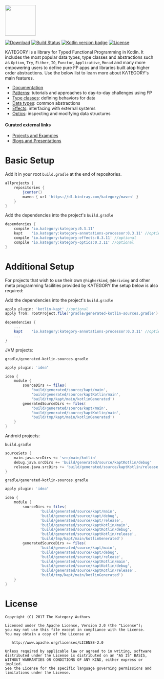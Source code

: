 <img height="100" src="https://avatars2.githubusercontent.com/u/29458023?v=4&amp;s=200" width="100">

[![Download](https://api.bintray.com/packages/kategory/maven/kategory/images/download.svg)](https://bintray.com/kategory/maven/kategory/_latestVersion)
[![Build Status](https://travis-ci.org/kategory/kategory.svg?branch=master)](https://travis-ci.org/kategory/kategory/)
[![Kotlin version badge](https://img.shields.io/badge/kotlin-1.1.51-blue.svg)](http://kotlinlang.org/)
[![License](https://img.shields.io/badge/License-Apache%202.0-blue.svg)](http://www.apache.org/licenses/LICENSE-2.0)

KΛTEGORY is a library for Typed Functional Programming in Kotlin.
It includes the most popular data types, type classes and abstractions such as `Option`, `Try`, `Either`, `IO`, `Functor`, `Applicative`, `Monad` and many more empowering users to define pure FP apps and libraries built atop higher order abstractions. Use the below list to learn more about KΛTEGORY's main features.

- [Documentation](http://kategory.io)
- [Patterns](http://kategory.io/docs/patterns/glossary/): tutorials and approaches to day-to-day challenges using FP 
- [Type classes](http://kategory.io/docs/typeclasses/functor/): defining behaviors for data
- [Data types](http://kategory.io/docs/datatypes/option/): common abstractions
- [Effects](http://kategory.io/docs/effects/io/): interfacing with external systems
- [Optics](http://kategory.io/docs/optics/iso/): inspecting and modifying data structures

#### Curated external links

- [Projects and Examples](http://kategory.io/docs/quickstart/projects/)
- [Blogs and Presentations](http://kategory.io/docs/quickstart/blogs/)

# Basic Setup

Add it in your root `build.gradle` at the end of repositories.

```groovy
allprojects {
    repositories {
        jcenter()
        maven { url 'https://dl.bintray.com/kategory/maven' }
    }
}
```

Add the dependencies into the project's `build.gradle`

```groovy
dependencies {
    compile 'io.kategory:kategory:0.3.11'
    kapt    'io.kategory:kategory-annotations-processor:0.3.11' //optional
    compile 'io.kategory:kategory-effects:0.3.11' //optional
    compile 'io.kategory:kategory-optics:0.3.11' //optional
}
```

# Additional Setup

For projects that wish to use their own `@higherkind`, `@deriving` and other meta programming facilities provided by KΛTEGORY
the setup below is also required:

Add the dependencies into the project's `build.gradle`

```groovy
apply plugin: 'kotlin-kapt' //optional
apply from: rootProject.file('gradle/generated-kotlin-sources.gradle') //optional

dependencies {
    ...
    kapt    'io.kategory:kategory-annotations-processor:0.3.11' //optional
    ...
}
```

JVM projects:

`gradle/generated-kotlin-sources.gradle`
```groovy
apply plugin: 'idea'

idea {
    module {
        sourceDirs += files(
            'build/generated/source/kapt/main',
            'build/generated/source/kaptKotlin/main',
            'build/tmp/kapt/main/kotlinGenerated')
        generatedSourceDirs += files(
            'build/generated/source/kapt/main',
            'build/generated/source/kaptKotlin/main',
            'build/tmp/kapt/main/kotlinGenerated')
    }
}
```

Android projects:

`build.gradle`
```groovy
sourceSets {
    main.java.srcDirs += 'src/main/kotlin'
    debug.java.srcDirs += 'build/generated/source/kaptKotlin/debug'
    release.java.srcDirs += 'build/generated/source/kaptKotlin/release'
}
```

`gradle/generated-kotlin-sources.gradle`
```groovy
apply plugin: 'idea'

idea {
    module {
        sourceDirs += files(
                'build/generated/source/kapt/main',
                'build/generated/source/kapt/debug',
                'build/generated/source/kapt/release',
                'build/generated/source/kaptKotlin/main',
                'build/generated/source/kaptKotlin/debug',
                'build/generated/source/kaptKotlin/release',
                'build/tmp/kapt/main/kotlinGenerated')
        generatedSourceDirs += files(
                'build/generated/source/kapt/main',
                'build/generated/source/kapt/debug',
                'build/generated/source/kapt/release',
                'build/generated/source/kaptKotlin/main',
                'build/generated/source/kaptKotlin/debug',
                'build/generated/source/kaptKotlin/release',
                'build/tmp/kapt/main/kotlinGenerated')
    }
}
```

# License

    Copyright (C) 2017 The Kategory Authors

    Licensed under the Apache License, Version 2.0 (the "License");
    you may not use this file except in compliance with the License.
    You may obtain a copy of the License at

       http://www.apache.org/licenses/LICENSE-2.0

    Unless required by applicable law or agreed to in writing, software
    distributed under the License is distributed on an "AS IS" BASIS,
    WITHOUT WARRANTIES OR CONDITIONS OF ANY KIND, either express or implied.
    See the License for the specific language governing permissions and
    limitations under the License.

